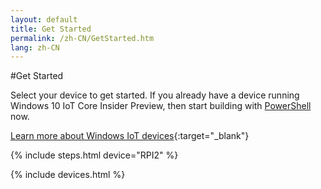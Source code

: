 ```yaml
---
layout: default
title: Get Started
permalink: /zh-CN/GetStarted.htm
lang: zh-CN
---
```


#Get Started

Select your device to get started. If you already have a device running Windows 10 IoT Core Insider Preview, then start building with [PowerShell]({{site.baseurl}}/{{page.lang}}/win10/samples/PowerShell.htm) now.

[Learn more about Windows IoT devices]({{site.hardwareurl}}){:target="_blank"}

{% include steps.html device="RPI2" %}

{% include devices.html %}
